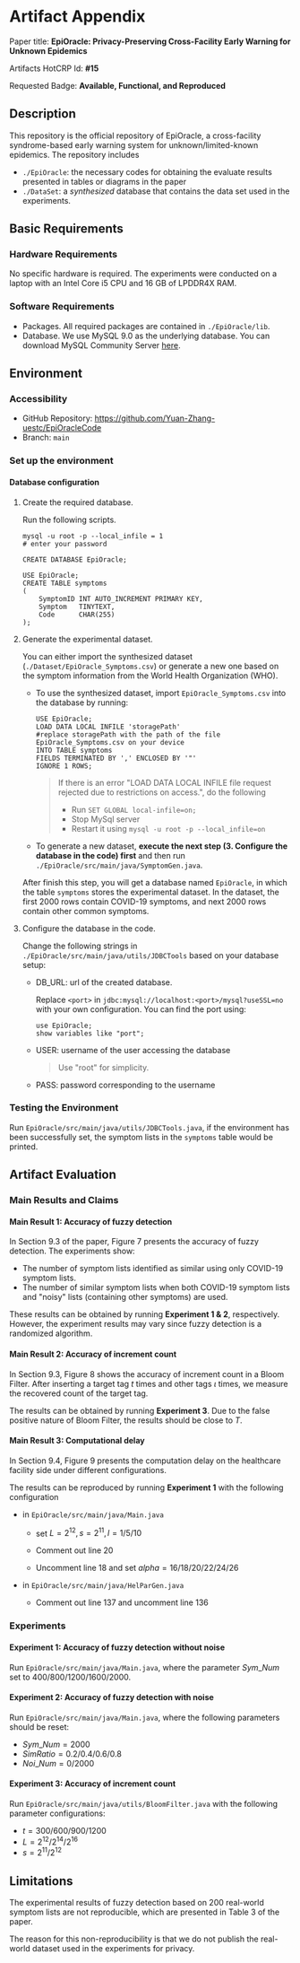 # Artifact Appendix

Paper title: **EpiOracle: Privacy-Preserving Cross-Facility Early Warning for Unknown Epidemics**

Artifacts HotCRP Id: **#15**

Requested Badge:  **Available, Functional, and Reproduced**

## Description
This repository is the official repository of EpiOracle, a cross-facility syndrome-based early warning system for unknown/limited-known epidemics. The repository includes

- `./EpiOracle`: the necessary codes for obtaining the evaluate results presented in tables or diagrams in the paper
- `./DataSet`: a *synthesized* database that contains the data set used in the experiments.

## Basic Requirements
### Hardware Requirements
No specific hardware is required. The experiments were conducted on a laptop with an Intel Core i5 CPU and 16 GB of LPDDR4X RAM.

### Software Requirements
- Packages. All required packages are contained in `./EpiOracle/lib`.
- Database. We use MySQL 9.0 as the underlying database.  You can download MySQL Community Server [here](https://dev.mysql.com/downloads/mysql/).

## Environment 
### Accessibility
- GitHub Repository: https://github.com/Yuan-Zhang-uestc/EpiOracleCode
- Branch: `main`

### Set up the environment
#### Database configuration

1. Create the required database.

   Run the following scripts.

   ```mysql
   mysql -u root -p --local_infile = 1
   # enter your password
   ```

   ```mysql
   CREATE DATABASE EpiOracle;
   ```

   ```mysql
   USE EpiOracle;
   CREATE TABLE symptoms
   (
       SymptomID INT AUTO_INCREMENT PRIMARY KEY,
       Symptom   TINYTEXT,
       Code      CHAR(255)
   );
   ```

2. Generate the experimental dataset. 

   You can either import the synthesized dataset (`./Dataset/EpiOracle_Symptoms.csv`) or generate a new one based on the symptom information from the World Health Organization (WHO).

   - To use the synthesized dataset, import `EpiOracle_Symptoms.csv` into the database by running:

     ```mysql
     USE EpiOracle;
     LOAD DATA LOCAL INFILE 'storagePath' 
     #replace storagePath with the path of the file EpiOracle_Symptoms.csv on your device
     INTO TABLE symptoms
     FIELDS TERMINATED BY ',' ENCLOSED BY '"'
     IGNORE 1 ROWS;
     ```

     > If there is an error "LOAD DATA LOCAL INFILE file request rejected due to restrictions on access.", do the following
     >
     > - Run `SET GLOBAL local-infile=on;`
     > - Stop MySql server
     > - Restart it using `mysql -u root -p --local_infile=on`

   - To generate a new dataset,  **execute the next step (3. Configure the database in the code) first** and then run `./EpiOracle/src/main/java/SymptomGen.java`.

   After finish this step, you will get a database named `EpiOracle`, in which the table `symptoms` stores the experimental dataset. In the dataset, the first 2000 rows contain COVID-19 symptoms, and next 2000 rows contain other common symptoms.

3. Configure the database in the code.

   Change the following strings in `./EpiOracle/src/main/java/utils/JDBCTools` based on your database setup:

   - DB_URL: url of the created database. 

     Replace `<port>` in  `jdbc:mysql://localhost:<port>/mysql?useSSL=no` with your own configuration. You can find the port using:

     ```mysql
     use EpiOracle;
     show variables like "port";
     ```

   - USER: username of the user accessing the database

     > Use "root" for simplicity.

   - PASS: password corresponding to the username

### Testing the Environment
Run `EpiOracle/src/main/java/utils/JDBCTools.java`, if the environment has been successfully set, the symptom lists in the `symptoms` table would be printed.
## Artifact Evaluation
### Main Results and Claims
#### Main Result 1: Accuracy of fuzzy detection
In Section 9.3 of the paper, Figure 7 presents the accuracy of fuzzy detection. The experiments show:

- The number of symptom lists identified as similar using only COVID-19 symptom lists.
- The number of similar symptom lists when both COVID-19 symptom lists and "noisy" lists (containing other symptoms) are used.

These results can be obtained by running **Experiment 1 & 2**, respectively. However, the experiment results may vary since fuzzy detection is a randomized algorithm.

#### Main Result 2: Accuracy of increment count
In Section 9.3, Figure 8 shows the accuracy of increment count in a Bloom Filter. After inserting a target tag $t$ times and other tags $\iota$ times, we measure the recovered count of the target tag. 

The results can be obtained by running **Experiment 3**. Due to the false positive nature of Bloom Filter, the results should be close to $T$.

#### Main Result 3: Computational delay 

In Section 9.4, Figure 9 presents the computation delay on the healthcare facility side under different configurations. 

The results can be reproduced by running **Experiment 1** with the following configuration

- in `EpiOracle/src/main/java/Main.java`

  - set $L = 2^{12}, s = 2^{11}, l = 1/5/10$

  - Comment out line 20

  - Uncomment line 18 and set $alpha = 16/18/20/22/24/26$

- in `EpiOracle/src/main/java/HelParGen.java`

  - Comment out line 137 and uncomment line 136

### Experiments 
#### Experiment 1: Accuracy of fuzzy detection without noise
Run `EpiOracle/src/main/java/Main.java`, where the parameter $Sym\_Num$ set to $400/800/1200/1600/2000$.

#### Experiment 2: Accuracy of fuzzy detection with noise
Run `EpiOracle/src/main/java/Main.java`, where the following parameters should be reset:

-  $Sym\_Num = 2000$
- $SimRatio = 0.2/0.4/0.6/0.8$
- $Noi\_Num = 0/2000$

#### Experiment 3: Accuracy of increment count 
Run `EpiOracle/src/main/java/utils/BloomFilter.java` with the following parameter configurations:

- $t = 300/600/900/1200$
- $L = 2^{12}/2^{14}/2^{16}$
- $s = 2^{11}/2^{12}$

## Limitations
The experimental results of fuzzy detection based on 200 real-world symptom lists are not reproducible, which are presented in Table 3 of the paper.

The reason for this non-reproducibility is that we do not publish the real-world dataset used in the experiments for privacy.